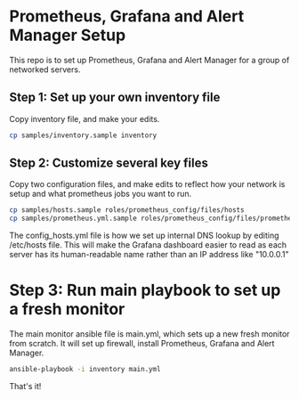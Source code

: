 # Prometheus, Grafana and Alert Manager Setup

This repo is to set up Prometheus, Grafana and Alert Manager for a group of networked servers.

## Step 1: Set up your own inventory file

Copy inventory file, and make your edits.

```bash
cp samples/inventory.sample inventory
```

## Step 2: Customize several key files

Copy two configuration files, and make edits to reflect how your network is setup and what prometheus jobs you want to run.

```bash
cp samples/hosts.sample roles/prometheus_config/files/hosts
cp samples/prometheus.yml.sample roles/prometheus_config/files/prometheus.yml
```

The config_hosts.yml file is how we set up internal DNS lookup by editing /etc/hosts file. This will make the Grafana dashboard easier to read as each server has its human-readable name rather than an IP address like "10.0.0.1"

# Step 3: Run main playbook to set up a fresh monitor

The main monitor ansible file is main.yml, which sets up a new fresh monitor from scratch. It will set up firewall, install Prometheus, Grafana and Alert Manager.

```bash
ansible-playbook -i inventory main.yml
```

That's it!
